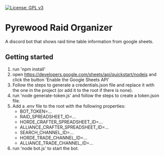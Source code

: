 [![License: GPL v3](https://img.shields.io/badge/License-GPLv3-blue.svg)](https://www.gnu.org/licenses/gpl-3.0)

# Pyrewood Raid Organizer

A discord bot that shows raid time table information from google sheets.

## Getting started

1. run 'npm install'
1. open https://developers.google.com/sheets/api/quickstart/nodejs and click the button 'Enable the Google Sheets API'
1. Follow the steps to generate a credentials.json file and replace it with the one in the project (or add it to the root if there is none).
1. run 'node generate-token.js' and follow the steps to create a token.json file.
1. Add a .env file to the root with the following properties:
   - BOT_TOKEN=...
   - RAID_SPREADSHEET_ID=...
   - HORDE_CRAFTER_SPREADSHEET_ID=...
   - ALLIANCE_CRAFTER_SPREADSHEET_ID=...
   - SEARCH_CHANNEL_ID=...
   - HORDE_TRADE_CHANNEL_ID=...
   - ALLIANCE_TRADE_CHANNEL_ID=...
1. run 'node bot.js' to start the bot.

